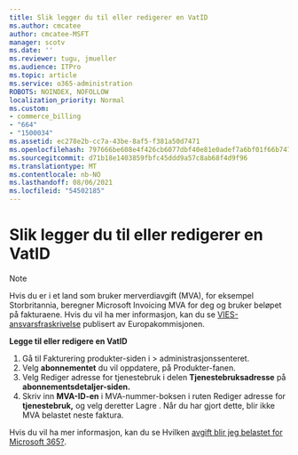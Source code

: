 ```yaml
---
title: Slik legger du til eller redigerer en VatID
ms.author: cmcatee
author: cmcatee-MSFT
manager: scotv
ms.date: ''
ms.reviewer: tugu, jmueller
ms.audience: ITPro
ms.topic: article
ms.service: o365-administration
ROBOTS: NOINDEX, NOFOLLOW
localization_priority: Normal
ms.custom:
- commerce_billing
- "664"
- "1500034"
ms.assetid: ec278e2b-cc7a-43be-8af5-f381a50d7471
ms.openlocfilehash: 797666be608e4f426cb6077dbf40e81e0adef7a6bf01f66b74722274a01c42c7
ms.sourcegitcommit: d71b18e1403859fbfc45ddd9a57c8ab68f4d9f96
ms.translationtype: MT
ms.contentlocale: nb-NO
ms.lasthandoff: 08/06/2021
ms.locfileid: "54502185"
---
```

# <a name="how-to-add-or-edit-a-vatid"></a>Slik legger du til eller redigerer en VatID

> [!NOTE]
> Hvis du er i et land som bruker merverdiavgift (MVA), for eksempel Storbritannia, beregner Microsoft Invoicing MVA for deg og bruker beløpet på fakturaene. Hvis du vil ha mer informasjon, kan du se [VIES-ansvarsfraskrivelse](https://go.microsoft.com/fwlink/p/?LinkID=841741) publisert av Europakommisjonen.

**Legge til eller redigere en VatID**

1. Gå til Fakturering produkter-siden i  \> [](https://go.microsoft.com/fwlink/p/?linkid=842054) administrasjonssenteret.
2. Velg **abonnementet** du vil oppdatere, på Produkter-fanen.
3. Velg Rediger adresse for tjenestebruk i delen **Tjenestebruksadresse** på **abonnementsdetaljer-siden.**
4. Skriv inn **MVA-ID-en** i MVA-nummer-boksen i ruten Rediger adresse for  **tjenestebruk,** og velg deretter Lagre . Når du har gjort dette, blir ikke MVA belastet neste faktura.

Hvis du vil ha mer informasjon, kan du se Hvilken [avgift blir jeg belastet for Microsoft 365?](/microsoft-365/commerce/billing-and-payments/tax-information#what-tax-will-i-be-charged).